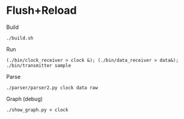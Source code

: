 # Flush+Reload

Build
```
./build.sh
```

Run
```
(./bin/clock_receiver > clock &); (./bin/data_receiver > data&); ./bin/transmitter sample
```

Parse
```
./parser/parser2.py clock data raw
```

Graph (debug)
```
./show_graph.py < clock
```
